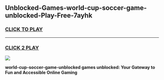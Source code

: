
## Unblocked-Games-world-cup-soccer-game-unblocked-Play-Free-7ayhk
<h3>
<a href="https://premium76.site?title=world-cup-soccer-game-unblocked&ref=09A">CLICK TO PLAY</a></h3>
<hr>

<h3>
<a href="https://premium76.site?title=world-cup-soccer-game-unblocked&ref=09A">CLICK 2 PLAY</a>
  
</h3>

<a href="https://premium76.site?title=world-cup-soccer-game-unblocked&ref=09A"><img src="https://clearcache.store/games.png"></a>


**world-cup-soccer-game-unblocked games unblocked: Your Gateway to Fun and Accessible Online Gaming**
